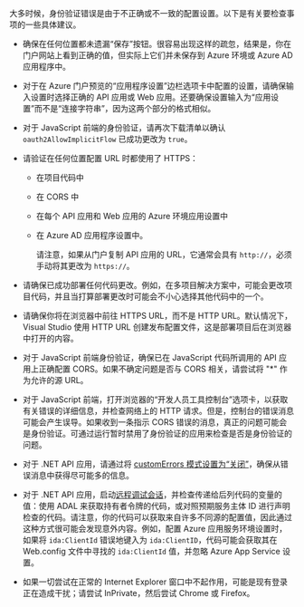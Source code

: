 大多时候，身份验证错误是由于不正确或不一致的配置设置。以下是有关要检查事项的一些具体建议。

* 确保在任何位置都未遗漏“保存”按钮。很容易出现这样的疏忽，结果是，你在门户网站上看到正确的值，但实际上它们并未保存到 Azure 环境或 Azure AD 应用程序中。
* 对于在 Azure 门户预览的“应用程序设置”边栏选项卡中配置的设置，请确保输入设置时选择正确的 API 应用或 Web 应用。还要确保设置输入为“应用设置”而不是“连接字符串”，因为这两个部分的格式相似。
* 对于 JavaScript 前端的身份验证，请再次下载清单以确认 `oauth2AllowImplicitFlow` 已成功更改为 `true`。
* 请验证在任何位置配置 URL 时都使用了 HTTPS：

  * 在项目代码中
  * 在 CORS 中
  * 在每个 API 应用和 Web 应用的 Azure 环境应用设置中
  * 在 Azure AD 应用程序设置中。

    请注意，如果从门户复制 API 应用的 URL，它通常会具有 `http://`，必须手动将其更改为 `https://`。
* 请确保已成功部署任何代码更改。例如，在多项目解决方案中，可能会更改项目代码，并且当打算部署更改时可能会不小心选择其他代码中的一个。
* 请确保你将在浏览器中前往 HTTPS URL，而不是 HTTP URL。默认情况下，Visual Studio 使用 HTTP URL 创建发布配置文件，这是部署项目后在浏览器中打开的内容。
* 对于 JavaScript 前端身份验证，确保已在 JavaScript 代码所调用的 API 应用上正确配置 CORS。如果不确定问题是否与 CORS 相关，请尝试将 "\*" 作为允许的源 URL。
* 对于 JavaScript 前端，打开浏览器的“开发人员工具控制台”选项卡，以获取有关错误的详细信息，并检查网络上的 HTTP 请求。但是，控制台的错误消息可能会产生误导。如果收到一条指示 CORS 错误的消息，真正的问题可能会是身份验证。可通过运行暂时禁用了身份验证的应用来检查是否是身份验证的问题。
* 对于 .NET API 应用，请通过将 [customErrors 模式设置为“关闭”](../articles/app-service-web/web-sites-dotnet-troubleshoot-visual-studio.md#remoteview)，确保从错误消息中获得尽可能多的信息。
* 对于 .NET API 应用，启动[远程调试会话](../articles/app-service-web/web-sites-dotnet-troubleshoot-visual-studio.md#remotedebug)，并检查传递给后列代码的变量的值：使用 ADAL 来获取持有者令牌的代码，或对照预期服务主体 ID 进行声明检查的代码。请注意，你的代码可以获取来自许多不同源的配置值，因此通过这种方式很可能会发现意外内容。例如，配置 Azure 应用服务环境设置时，如果将 `ida:ClientId` 错误地键入为 `ida:ClientID`，代码可能会获取其在 Web.config 文件中寻找的 `ida:ClientId` 值，并忽略 Azure App Service 设置。
* 如果一切尝试在正常的 Internet Explorer 窗口中不起作用，可能是现有登录正在造成干扰；请尝试 InPrivate，然后尝试 Chrome 或 Firefox。

<!---HONumber=Mooncake_1128_2016-->